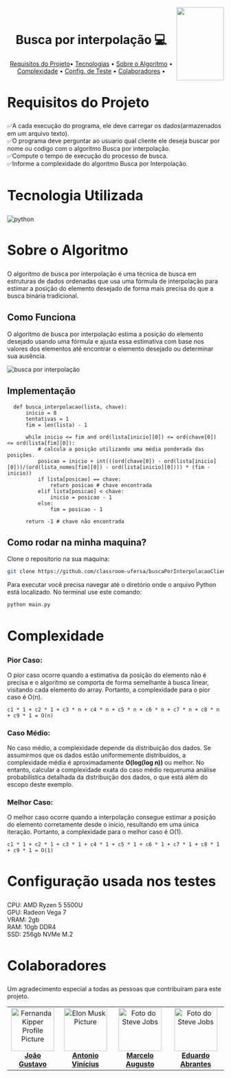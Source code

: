 <div>
<img align="right" width="110" height="170" src="https://assecom.ufersa.edu.br/wp-content/uploads/sites/24/2014/09/PNG-bras%C3%A3o-Ufersa.png">
<br>
<h1 align="center" style="font-weight: bold;">Busca por interpolação 💻</h1>
<p align="center">
    <a href="#requirements">Requisitos do Projeto</a>•
    <a href="#tech">Tecnologias</a> •
    <a href="#about">Sobre o Algoritmo</a> •
    <a href="#complexity">Complexidade</a> •
    <a href="#config">Config. de Teste</a> •
    <a href="#colab">Colaboradores</a> •
</p>

<h2 id="requirements" style="font-weight: bold; font-size: 2rem">Requisitos do Projeto</h2>
</div>

✅A cada execução do programa, ele deve carregar os dados(armazenados em um arquivo texto).</br>
✅O programa deve perguntar ao usuario qual cliente ele deseja buscar por nome ou codigo com o algoritmo Busca por interpolação.</br>
✅Compute o tempo de execução do processo de busca.</br>
✅Informe a complexidade do algoritmo Busca por Interpolação.</br>

<div>
  <h2 id="tech" style="font-weight: bold; font-size: 2rem">Tecnologia Utilizada</h2> 
  <img align="center" alt="python" src="https://img.shields.io/badge/Python-14354C?style=for-the-badge&logo=python&logoColor=white"/>

  <h2 id="about" style="font-weight: bold; font-size: 2rem">Sobre o Algoritmo</h2>

O algoritmo de busca por interpolação é uma técnica de busca em estruturas de dados ordenadas que usa uma fórmula de interpolação para estimar a posição do elemento desejado de forma mais precisa do que a busca binária tradicional.

## Como Funciona

O algoritmo de busca por interpolação estima a posição do elemento desejado usando uma fórmula e ajusta essa estimativa com base nos valores dos elementos até encontrar o elemento desejado ou determinar sua ausência.

![busca por interpolação](https://github.com/classroom-ufersa/buscaPorInterpolacaoClientes/assets/111452823/fdc14f93-df12-4190-b048-d2181bcc6465)

## Implementação

```
  def busca_interpolacao(lista, chave):
      inicio = 0
      tentativas = 1
      fim = len(lista) - 1

      while inicio <= fim and ord(lista[inicio][0]) <= ord(chave[0]) <= ord(lista[fim][0]):
          # calcula a posição utilizando uma média ponderada das posições.
          posicao = inicio + int(((ord(chave[0]) - ord(lista[inicio][0]))/(ord(lista_nomes[fim][0]) - ord(lista[inicio][0]))) * (fim - inicio))
          if lista[posicao] == chave:
              return posicao # chave encontrada
          elif lista[posicao] < chave:
              inicio = posicao - 1
          else:
              fim = posicao - 1

      return -1 # chave não encontrada
```

## Como rodar na minha maquina?

Clone o repositorio na sua maquina:

```bash
git clone https://github.com/classroom-ufersa/buscaPorInterpolacaoClientes.git
```

Para executar você precisa navegar até o diretório onde o arquivo Python está localizado. No terminal use este comando:

```python
python main.py
```

  <h2 id="complexity" style="font-weight: bold; font-size: 2rem">Complexidade</h2>

### Pior Caso:

O pior caso ocorre quando a estimativa da posição do elemento não é precisa e o algoritmo se comporta de forma semelhante à busca linear, visitando cada elemento do array. Portanto, a complexidade para o pior caso é O(n).

```
c1 * 1 + c2 * 1 + c3 * n + c4 * n + c5 * n + c6 * n + c7 * n + c8 * n + c9 * 1 = O(n)
```

### Caso Médio:

No caso médio, a complexidade depende da distribuição dos dados. Se assumirmos que os dados estão uniformemente distribuídos, a complexidade média é aproximadamente <span style="font-weight: bold;">O(log(log n))</span> ou melhor. No entanto, calcular a complexidade exata do caso médio requeruma análise probabilística detalhada da distribuição dos dados, o que está além do escopo deste exemplo.

### Melhor Caso:

O melhor caso ocorre quando a interpolação consegue estimar a posição do elemento corretamente desde o início, resultando em uma única iteração. Portanto, a complexidade para o melhor caso é O(1).

```
c1 * 1 + c2 * 1 + c3 * 1 + c4 * 1 + c5 * 1 + c6 * 1 + c7 * 1 + c8 * 1 + c9 * 1 = O(1)
```

  <h2 id="config" style="font-weight: bold; font-size: 2rem">Configuração usada nos testes</h2>
  CPU: AMD Ryzen 5 5500U</br>
  GPU: Radeon Vega 7</br>
  VRAM: 2gb</br>
  RAM: 10gb DDR4</br>
  SSD: 256gb NVMe M.2</br>

  <h2 id="colab" style="font-weight: bold; font-size: 2rem">Colaboradores</h2>
  Um agradecimento especial a todas as pessoas que contribuíram para este projeto.
  <table>
    <tr>
      <td align="center">
        <a href="#">
          <img src="https://avatars.githubusercontent.com/u/111452823?v=4" width="100px;" alt="Fernanda Kipper Profile Picture"/><br>
          <sub>
            <a href="https://github.com/gusjjpv"><b>João Gustavo</b></a>
          </sub>
        </a>
      </td>
      <td align="center">
        <a href="#">
          <img src="https://avatars.githubusercontent.com/u/146228058?v=4" width="100px;" alt="Elon Musk Picture"/><br>
          <sub>
            <a href="https://github.com/ViniciusOliver13"><b>Antonio Vinícius</b></a>
          </sub>
        </a>
      </td>
      <td align="center">
        <a href="#">
          <img src="https://avatars.githubusercontent.com/u/140117398?v=4" width="100px;" alt="Foto do Steve Jobs"/><br>
          <sub>
            <a href="https://github.com/marceloDev0"><b>Marcelo Augusto</b></a>
          </sub>
        </a>
      </td>
      <td align="center">
        <a href="#">
          <img src="https://avatars.githubusercontent.com/u/88439767?v=4" width="100px;" alt="Foto do Steve Jobs"/><br>
            <sub>
              <a href="https://github.com/DuardoEdu2"><b>Eduardo Abrantes</b></a>
            </sub>
        </a>
      </td>
    </tr>
  </table>
</div>
